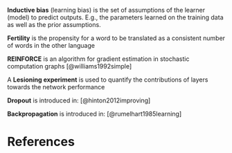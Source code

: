 **Inductive bias** (learning bias) is the set of assumptions of the learner (model) to predict outputs. E.g., the parameters learned on the training data as well as the prior assumptions.

**Fertility** is the propensity for a word to be translated as a consistent number of words in the other language

**REINFORCE** is an algorithm for gradient estimation in stochastic computation graphs [@williams1992simple]

A **Lesioning experiment** is used to quantify the contributions of layers towards the network performance

**Dropout** is introduced in: [@hinton2012improving]

**Backpropagation** is introduced in: [@rumelhart1985learning]

# References
